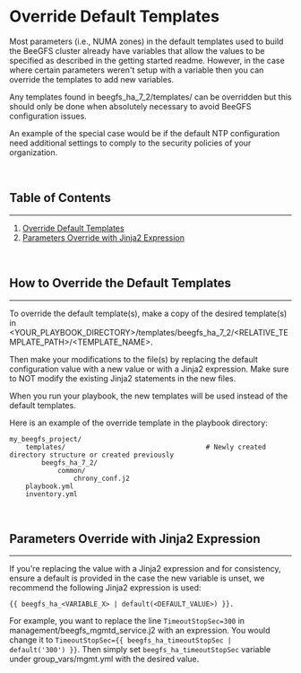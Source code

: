 # Override Default Templates
Most parameters (i.e., NUMA zones) in the default templates used to build the BeeGFS cluster already have variables 
that allow the values to be specified as described in the getting started readme. However, in the case where certain
parameters weren't setup with a variable then you can override the templates to add new variables.

Any templates found in beegfs_ha_7_2/templates/ can be overridden but this should only be done when absolutely necessary 
to avoid BeeGFS configuration issues.

An example of the special case would be if the default NTP configuration need additional settings to 
comply to the security policies of your organization.

<br>

## Table of Contents
------------
1. [Override Default Templates](#how-to-override-the-default-templates)
2. [Parameters Override with Jinja2 Expression](#parameters-override-with-jinja2-expression)

<br>

<a name="how-to-override-the-default-templates"></a>
## How to Override the Default Templates
--------------------------
To override the default template(s), make a copy of the desired template(s) in 
<YOUR_PLAYBOOK_DIRECTORY>/templates/beegfs_ha_7_2/<RELATIVE_TEMPLATE_PATH>/<TEMPLATE_NAME>.

Then make your modifications to the file(s) by replacing the default configuration value with a new value or with
a Jinja2 expression. Make sure to NOT modify the existing Jinja2 statements in the new files.

When you run your playbook, the new templates will be used instead of the default templates.

Here is an example of the override template in the playbook directory:

    my_beegfs_project/
        templates/                                   # Newly created directory structure or created previously
            beegfs_ha_7_2/
                common/
                    chrony_conf.j2
        playbook.yml
        inventory.yml

<br>

<a name="parameters-override-with-jinja2-expression"></a>
## Parameters Override with Jinja2 Expression
------------
If you're replacing the value with a Jinja2 expression and for consistency, ensure a default is provided 
in the case the new variable is unset, we recommend the following Jinja2 expression is used:

    {{ beegfs_ha_<VARIABLE_X> | default(<DEFAULT_VALUE>) }}.

For example, you want to replace the line `TimeoutStopSec=300` in management/beegfs_mgmtd_service.j2 with an expression.
You would change it to `TimeoutStopSec={{ beegfs_ha_timeoutStopSec | default('300') }}`. Then simply set
`beegfs_ha_timeoutStopSec` variable under group_vars/mgmt.yml with the desired value.